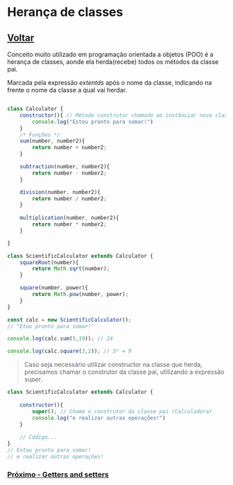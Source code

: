 # Herança de classes

## [Voltar](./ClassIntroduction.md)

Conceito muito utilizado em programação orientada a objetos (POO) é a herança de classes, aonde ela herda(recebe) todos os métodos da classe pai.

Marcada pela expressão _extentds_ após o nome da classe, indicando na frente o nome da classe a qual vai herdar.

```js

class Calculator {
    constructor(){ // Método construtor chamado ao instânciar nova classe
        console.log("Estou pronto para somar!")
    }
    /* Funções */
    sum(number, number2){
        return number + number2;
    }

    subtraction(number, number2){
        return number - number2;
    }

    division(number, number2){
        return number / number2;
    }
    
    multiplication(number, number2){
        return number * number2;
    }

}

class ScientificCalculator extends Calculator {
    squareRoot(number){
        return Math.sqrt(number);
    }

    square(number, power){
        return Math.pow(number, power);
    }
}

const calc = new ScientificCalculator();
// "Etou pronto para somar!"

console.log(calc.sum(5,19)); // 24

console.log(calc.square(3,2)); // 3² = 9

```

> Caso seja necessário utilizar constructor na classe que herda, precisamos chamar o construtor da classe pai, utilizando a expressão _super_.

```js
class ScientificCalculator extends Calculator {
    
    constructor(){
        super(); // Chama o construtor da classe pai (Calculadora)
        console.log("e realizar outras operações!")
    }
    
    // Código...
}
// Estou pronto para somar!
// e realizar outras operações!
```

### [Próximo - Getters and setters](./GetSet.md)
